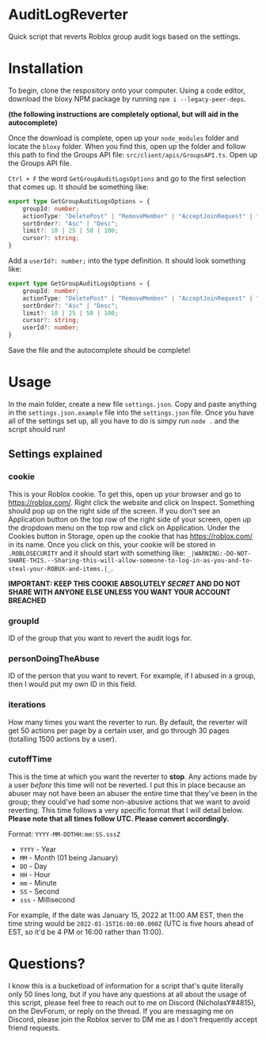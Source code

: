 # AuditLogReverter
Quick script that reverts Roblox group audit logs based on the settings.

# Installation
To begin, clone the respository onto your computer. Using a code editor, download the bloxy NPM package by running `npm i --legacy-peer-deps`.

**(the following instructions are completely optional, but will aid in the autocomplete)**

Once the download is complete, open up your `node_modules` folder and locate the `bloxy` folder. When you find this, open up the folder and follow this path to find the Groups API file: `src/client/apis/GroupsAPI.ts`. Open up the Groups API file.

`Ctrl + F` the word `GetGroupAuditLogsOptions` and go to the first selection that comes up. It should be something like:

```ts
export type GetGroupAuditLogsOptions = {
    groupId: number;
    actionType: "DeletePost" | "RemoveMember" | "AcceptJoinRequest" | "DeclineJoinRequest" | "PostStatus" | "ChangeRank" | "BuyAd" | "SendAllyRequest" | "CreateEnemy" | "AcceptAllyRequest" | "DeclineAllyRequest" | "DeleteAlly" | "DeleteEnemy" | "AddGroupPlace" | "RemoveGroupPlace" | "CreateItems" | "ConfigureItems" | "SpendGroupFunds" | "ChangeOwner" | "Delete" | "AdjustCurrencyAmounts" | "Abandon" | "Claim" | "Rename" | "ChangeDescription" | "InviteToClan" | "KickFromClan" | "CancelCLanInvite" | "BuyClan" | "CreateGroupAsset" | "UpdateGroupAsset" | "ConfigureGroupAsset" | "RevertGroupAsset" | "CreateGroupDeveloperProduct" | "ConfigureGroupGame" | "Lock" | "Unlock" | "CreateGamePass" | "CreateBadge" | "ConfigureBadge" | "SavePlace" | "PublishPlace";
    sortOrder?: "Asc" | "Desc";
    limit?: 10 | 25 | 50 | 100;
    cursor?: string;
}
```

Add a `userId?: number;` into the type definition. It should look something like:


```ts
export type GetGroupAuditLogsOptions = {
    groupId: number;
    actionType: "DeletePost" | "RemoveMember" | "AcceptJoinRequest" | "DeclineJoinRequest" | "PostStatus" | "ChangeRank" | "BuyAd" | "SendAllyRequest" | "CreateEnemy" | "AcceptAllyRequest" | "DeclineAllyRequest" | "DeleteAlly" | "DeleteEnemy" | "AddGroupPlace" | "RemoveGroupPlace" | "CreateItems" | "ConfigureItems" | "SpendGroupFunds" | "ChangeOwner" | "Delete" | "AdjustCurrencyAmounts" | "Abandon" | "Claim" | "Rename" | "ChangeDescription" | "InviteToClan" | "KickFromClan" | "CancelCLanInvite" | "BuyClan" | "CreateGroupAsset" | "UpdateGroupAsset" | "ConfigureGroupAsset" | "RevertGroupAsset" | "CreateGroupDeveloperProduct" | "ConfigureGroupGame" | "Lock" | "Unlock" | "CreateGamePass" | "CreateBadge" | "ConfigureBadge" | "SavePlace" | "PublishPlace";
    sortOrder?: "Asc" | "Desc";
    limit?: 10 | 25 | 50 | 100;
    cursor?: string;
    userId?: number;
}
```

Save the file and the autocomplete should be complete!

# Usage

In the main folder, create a new file `settings.json`. Copy and paste anything in the `settings.json.example` file into the `settings.json` file. Once you have all of the settings set up, all you have to do is simpy run `node .` and the script should run!

## Settings explained

### cookie

This is your Roblox cookie. To get this, open up your browser and go to https://roblox.com/. Right click the website and click on Inspect. Something should pop up on the right side of the screen. If you don't see an Application button on the top row of the right side of your screen, open up the dropdown menu on the top row and click on Application. Under the Cookies button in Storage, open up the cookie that has https://roblox.com/ in its name. Once you click on this, your cookie will be stored in `.ROBLOSECURITY` and it should start with something like: `_|WARNING:-DO-NOT-SHARE-THIS.--Sharing-this-will-allow-someone-to-log-in-as-you-and-to-steal-your-ROBUX-and-items.|_`.

**IMPORTANT: KEEP THIS COOKIE ABSOLUTELY _SECRET_ AND DO NOT SHARE WITH ANYONE ELSE UNLESS YOU WANT YOUR ACCOUNT BREACHED**

### groupId

ID of the group that you want to revert the audit logs for.

### personDoingTheAbuse

ID of the person that you want to revert. For example, if I abused in a group, then I would put my own ID in this field.

### iterations

How many times you want the reverter to run. By default, the reverter will get 50 actions per page by a certain user, and go through 30 pages (totalling 1500 actions by a user).

### cutoffTime

This is the time at which you want the reverter to **stop**. Any actions made by a user *before* this time will not be reverted. I put this in place because an abuser may not have been an abuser the entire time that they've been in the group; they could've had some non-abusive actions that we want to avoid reverting. This time follows a very specific format that I will detail below. **Please note that all times follow UTC. Please convert accordingly.**

Format: `YYYY-MM-DDTHH:mm:SS.sssZ`

- `YYYY` - Year
- `MM` - Month (01 being January)
- `DD` - Day
- `HH` - Hour
- `mm` - Minute
- `SS` - Second
- `sss` - Millisecond

For example, if the date was January 15, 2022 at 11:00 AM EST, then the time string would be `2022-01-15T16:00:00.000Z` (UTC is five hours ahead of EST, so it'd be 4 PM or 16:00 rather than 11:00).

# Questions?

I know this is a bucketload of information for a script that's quite literally only 50 lines long, but if you have any questions at all about the usage of this script, please feel free to reach out to me on Discord (NicholasY#4815), on the DevForum, or reply on the thread. If you are messaging me on Discord, please join the Roblox server to DM me as I don't frequently accept friend requests.